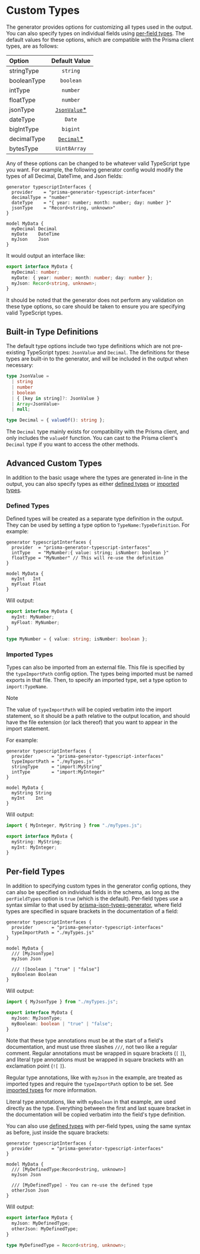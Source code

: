 # Custom Types

The generator provides options for customizing all types used in the output. You can also specify types on individual fields using [per-field types](#per-field-types). The default values for these options, which are compatible with the Prisma client types, are as follows:

| Option      |                Default Value                |
| :---------- | :-----------------------------------------: |
| stringType  |                  `string`                   |
| booleanType |                  `boolean`                  |
| intType     |                  `number`                   |
| floatType   |                  `number`                   |
| jsonType    | [`JsonValue`\*](#built-in-type-definitions) |
| dateType    |                   `Date`                    |
| bigIntType  |                  `bigint`                   |
| decimalType |  [`Decimal`\*](#built-in-type-definitions)  |
| bytesType   |                `Uint8Array`                 |

Any of these options can be changed to be whatever valid TypeScript type you want. For example, the following generator config would modify the types of all Decimal, DateTime, and Json fields:

```prisma
generator typescriptInterfaces {
  provider    = "prisma-generator-typescript-interfaces"
  decimalType = "number"
  dateType    = "{ year: number; month: number; day: number }"
  jsonType    = "Record<string, unknown>"
}

model MyData {
  myDecimal Decimal
  myDate    DateTime
  myJson    Json
}
```

It would output an interface like:

```typescript
export interface MyData {
  myDecimal: number;
  myDate: { year: number; month: number; day: number };
  myJson: Record<string, unknown>;
}
```

It should be noted that the generator does not perform any validation on these type options, so care should be taken to ensure you are specifying valid TypeScript types.

## Built-in Type Definitions

The default type options include two type definitions which are not pre-existing TypeScript types: `JsonValue` and `Decimal`. The definitions for these types are built-in to the generator, and will be included in the output when necessary:

```typescript
type JsonValue =
  | string
  | number
  | boolean
  | { [key in string]?: JsonValue }
  | Array<JsonValue>
  | null;

type Decimal = { valueOf(): string };
```

The `Decimal` type mainly exists for compatibility with the Prisma client, and only includes the `valueOf` function. You can cast to the Prisma client's `Decimal` type if you want to access the other methods.

## Advanced Custom Types

In addition to the basic usage where the types are generated in-line in the output, you can also specify types as either [defined types](#defined-types) or [imported types](#imported-types).

### Defined Types

Defined types will be created as a separate type definition in the output. They can be used by setting a type option to `TypeName:TypeDefinition`. For example:

```prisma
generator typescriptInterfaces {
  provider  = "prisma-generator-typescript-interfaces"
  intType   = "MyNumber:{ value: string; isNumber: boolean }"
  floatType = "MyNumber" // This will re-use the definition
}

model MyData {
  myInt   Int
  myFloat Float
}
```

Will output:

```typescript
export interface MyData {
  myInt: MyNumber;
  myFloat: MyNumber;
}

type MyNumber = { value: string; isNumber: boolean };
```

### Imported Types

Types can also be imported from an external file. This file is specified by the `typeImportPath` config option. The types being imported must be named exports in that file. Then, to specify an imported type, set a type option to `import:TypeName`.

> [!Note]
> The value of `typeImportPath` will be copied verbatim into the import statement, so it should be a path relative to the output location, and should have the file extension (or lack thereof) that you want to appear in the import statement.

For example:

```prisma
generator typescriptInterfaces {
  provider       = "prisma-generator-typescript-interfaces"
  typeImportPath = "./myTypes.js"
  stringType     = "import:MyString"
  intType        = "import:MyInteger"
}

model MyData {
  myString String
  myInt    Int
}
```

Will output:

```typescript
import { MyInteger, MyString } from "./myTypes.js";

export interface MyData {
  myString: MyString;
  myInt: MyInteger;
}
```

## Per-field Types

In addition to specifying custom types in the generator config options, they can also be specified on individual fields in the schema, as long as the `perFieldTypes` option is `true` (which is the default). Per-field types use a syntax similar to that used by [prisma-json-types-generator](https://www.npmjs.com/package/prisma-json-types-generator), where field types are specified in square brackets in the documentation of a field:

```prisma
generator typescriptInterfaces {
  provider       = "prisma-generator-typescript-interfaces"
  typeImportPath = "./myTypes.js"
}

model MyData {
  /// [MyJsonType]
  myJson Json

  /// ![boolean | "true" | "false"]
  myBoolean Boolean
}
```

Will output:

```typescript
import { MyJsonType } from "./myTypes.js";

export interface MyData {
  myJson: MyJsonType;
  myBoolean: boolean | "true" | "false";
}
```

Note that these type annotations must be at the start of a field's documentation, and must use three slashes `///`, not two like a regular comment. Regular annotations must be wrapped in square brackets (`[` `]`), and literal type annotations must be wrapped in square brackets with an exclamation point (`![` `]`).

Regular type annotations, like with `myJson` in the example, are treated as imported types and require the `typeImportPath` option to be set. See [imported types](#imported-types) for more information.

Literal type annotations, like with `myBoolean` in that example, are used directly as the type. Everything between the first and last square bracket in the documentation will be copied verbatim into the field's type definition.

You can also use [defined types](#defined-types) with per-field types, using the same syntax as before, just inside the square brackets:

```prisma
generator typescriptInterfaces {
  provider       = "prisma-generator-typescript-interfaces"
}

model MyData {
  /// [MyDefinedType:Record<string, unknown>]
  myJson Json

  /// [MyDefinedType] - You can re-use the defined type
  otherJson Json
}
```

Will output:

```typescript
export interface MyData {
  myJson: MyDefinedType;
  otherJson: MyDefinedType;
}

type MyDefinedType = Record<string, unknown>;
```
